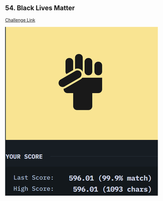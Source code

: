 ## 54. Black Lives Matter  
[Challenge Link](https://cssbattle.dev/play/54)  

![Question](../images/54.png)